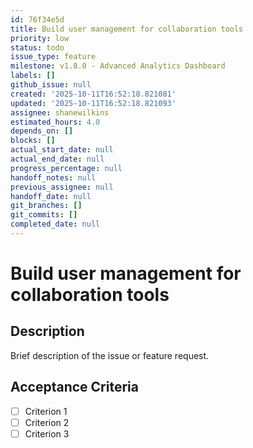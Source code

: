 ```yaml
---
id: 76f34e5d
title: Build user management for collaboration tools
priority: low
status: todo
issue_type: feature
milestone: v1.8.0 - Advanced Analytics Dashboard
labels: []
github_issue: null
created: '2025-10-11T16:52:18.821081'
updated: '2025-10-11T16:52:18.821093'
assignee: shanewilkins
estimated_hours: 4.0
depends_on: []
blocks: []
actual_start_date: null
actual_end_date: null
progress_percentage: null
handoff_notes: null
previous_assignee: null
handoff_date: null
git_branches: []
git_commits: []
completed_date: null
---
```


# Build user management for collaboration tools

## Description

Brief description of the issue or feature request.

## Acceptance Criteria

- [ ] Criterion 1
- [ ] Criterion 2
- [ ] Criterion 3
